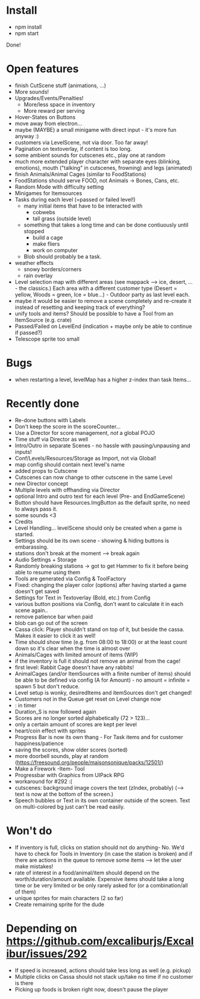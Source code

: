 # Install

* npm install
* npm start

Done!

# Open features
* finish CutScene stuff (animations, ...)
* More sounds!
* Upgrades/Events/Penalties!
    * More/less space in inventory
    * More reward per serving
* Hover-States on Buttons
* move away from electron...
* maybe (MAYBE) a small minigame with direct input - it's more fun anyway :)
* customers via LevelScene, not via door. Too far away!
* Pagination on textoverlay, if content is too long.
* some ambient sounds for cutscenes etc., play one at random
* much more extended player character with separate eyes (blinking, emotions), mouth ("talking" in cutscenes, frowning) and legs (animated)
* finish Animals/Animal Cages (similar to FoodStations)
* FoodStations should serve FOOD, not Animals -> Bones, Cans, etc.
* Random Mode with difficulty setting
* Minigames for Itemsources
* Tasks during each level (=passed or failed level!)
    * many initial items that have to be interacted with
        * cobwebs
        * tall grass (outside level)
    * something that takes a long time and can be done contiuously until stopped
        * build a cage
        * make fliers
        * work on computer
    * Blob should probably be a task.
* weather effects
    * snowy borders/corners
    * rain overlay
* Level selection map with different areas (see mappack --> ice, desert, ... - the classics.) Each area with a different customer type (Desert = yellow, Woods = green, Ice = blue...) - Outdoor party as last level each.
* maybe it would be easier to remove a scene completely and re-create it instead of resetting and keeping track of everything?
* unify tools and items? Should be possible to have a Tool from an ItemSource (e.g. crate)
* Passed/Failed on LevelEnd (indication + maybe only be able to continue if passed?)
* Telescope sprite too small

# Bugs
* when restarting a level, levelMap has a higher z-index than task Items...

# Recently done
* Re-done buttons with Labels
* Don't keep the score in the scoreCounter...
* Use a Director for score management, *not* a global POJO
* Time stuff via Director as well
* Intro/Outro in separate Scenes - no hassle with pausing/unpausing and inputs!
* Conf/Levels/Resources/Storage as Import, not via Global!
* map config should contain next level's name
* added props to Cutscene
* Cutscenes can now change to other cutscene in the same Level
* new Director concept
* Multiple levels with offhanding via Director
* optional Intro and outro text for each level (Pre- and EndGameScene)
* Button should have Resources.ImgButton as the default sprite, no need to always pass it.
* some sounds <3
* Credits
* Level Handling... levelScene should only be created when a game is started.
* Settings should be its own scene - showing & hiding buttons is embarassing.
* stations don't break at the moment --> break again
* Audio Settings + Storage
* Randomly breaking stations -> got to get Hammer to fix it before being able to resume using them
* Tools are generated via Config & ToolFactory
* Fixed: changing the player color (options) after having started a game doesn't get saved
* Settings for Text in Textoverlay (Bold, etc.) from Config
* various button positions via Config, don't want to calculate it in each scene again..
* remove patience bar when paid
* blob can go out of the screen
* Cassa click: Player shouldn't stand on top of it, but beside the cassa. Makes it easier to click it as well!
* Time should show time (e.g. from 08:00 to 18:00) or at the least count down so it's clear when the time is almost over
* Animals/Cages with limited amount of items (WIP)
* if the inventory is full it should not remove an animal from the cage!
* first level: Rabbit Cage doesn't have any rabbits!
* AnimalCages (and/or ItemSources with a finite number of items) should be able to be defined via config (A for Amount) - no amount = infinite = spawn 5 but don't reduce.
* Level setup is wonky, desiredItems and itemSources don't get changed!
* Customers not in the Queue get reset on Level change now
* : in timer 
* Duration_S is now followed again
* Scores are no longer sorted alphabetically (72 > 123)...
* only a certain amount of scores are kept per level
* heart/coin effect with sprites
* Progress Bar is now its own thang - For Task items and for customer happiness/patience
* saving the scores, show older scores (sorted)
* more doorbell sounds, play at random (https://freesound.org/people/maisonsonique/packs/12501/)
* Make a Firework -Item- Tool
* Progressbar with Graphics from UIPack RPG
* workaround for #292 :(
* cutscenes: background image covers the text (zIndex, probably) (--> text is now at the bottom of the screen.)
* Speech bubbles or Text in its own container outside of the screen. Text on multi-colored bg just can't be read easily.

# Won't do
* If inventory is full, clicks on station should not do anything- No. We'd have to check for Tools in Inventory (in case the station is broken) and if there are actions in the queue to remove some items --> let the user make mistakes!
* rate of interest in a food/animal/item should depend on the worth/duration/amount available. Expensive items should take a long time or be very limited or be only rarely asked for (or a combination/all of them)
* unique sprites for main characters (2 so far)
* Create remaining sprite for the dude

# Depending on https://github.com/excaliburjs/Excalibur/issues/292
* If speed is increased, actions should take less long as well (e.g. pickup)
* Multiple clicks on Cassa should not stack up/take no time if no customer is there
* Picking up foods is broken right now, doesn't pause the player